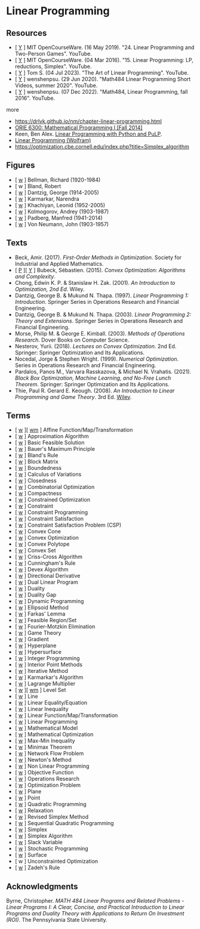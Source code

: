 # Linear Programming

## Resources

* [ [Y](https://www.youtube.com/watch?v=feb9j65Iz4w) ] MIT OpenCourseWare. (16 May 2019). "24. Linear Programming and Two-Person Games". YouTube.
* [ [Y](https://www.youtube.com/watch?v=WwMz2fJwUCg) ] MIT OpenCourseWare. (04 Mar 2016). "15. Linear Programming: LP, reductions, Simplex". YouTube.
* [ [Y](https://www.youtube.com/watch?v=E72DWgKP_1Y) ] Tom S. (04 Jul 2023). "The Art of Linear Programming". YouTube.
* [ [Y](https://www.youtube.com/playlist?list=PLbxFfU5GKZz2-4Y3YwRFVVDEMlmxYfY6y) ] wenshenpsu. (29 Jun 2020). "Math484 Linear Programming Short Videos, summer 2020". YouTube.
* [ [Y](https://www.youtube.com/playlist?list=PLbxFfU5GKZz1Tm_9RR5M_uvdOXpJJ8LC3) ] wenshenpsu. (07 Dec 2022). "Math484, Linear Programming, fall 2016". YouTube.

more
* https://drlvk.github.io/nm/chapter-linear-programming.html
* [ORIE 6300: Mathematical Programming I [Fall 2014]](https://people.orie.cornell.edu/dpw/orie6300/)
* Keen, Ben Alex. [Linear Programming with Python and PuLP](https://benalexkeen.com/linear-programming-with-python-and-pulp-part-1/).
* [Linear Programming (Wolfram)](https://reference.wolfram.com/language/tutorial/ConstrainedOptimizationLinearProgramming.html)
* https://optimization.cbe.cornell.edu/index.php?title=Simplex_algorithm

## Figures

* [ [w](https://en.wikipedia.org/wiki/Richard_E._Bellman) ] Bellman, Richard (1920-1984)
* [ w ] Bland, Robert
* [ [w](https://en.wikipedia.org/wiki/George_Dantzig) ] Dantzig, George (1914-2005)
* [ [w](https://en.wikipedia.org/wiki/Narendra_Karmarkar) ] Karmarkar, Narendra
* [ [w](https://en.wikipedia.org/wiki/Leonid_Khachiyan) ] Khachiyan, Leonid (1952-2005)
* [ [w](https://en.wikipedia.org/wiki/Andrey_Kolmogorov) ] Kolmogorov, Andrey (1903-1987)
* [ [w](https://en.wikipedia.org/wiki/Manfred_W._Padberg) ] Padberg, Manfred (1941-2014)
* [ [w](https://en.wikipedia.org/wiki/John_von_Neumann) ] Von Neumann, John (1903-1957)

## Texts

* Beck, Amir. (2017). _First-Order Methods in Optimization_. Society for Industrial and Applied Mathematics.
* [ [P](https://arxiv.org/abs/1405.4980) ][ [Y](https://www.youtube.com/playlist?list=PLAPSKVSdi0oZPbS-UD_kwT4ePZQx_CiME) ] Bubeck, Sébastien. (2015). _Convex Optimization: Algorithms and Complexity_.
* Chong, Edwin K. P. & Stanislaw H. Zak. (2001). _An Introduction to Optimization, 2nd Ed_. Wiley.
* Dantzig, George B. & Mukund N. Thapa. (1997). _Linear Programming 1: Introduction_. Springer Series in Operations Research and Financial Engineering.
* Dantzig, George B. & Mukund N. Thapa. (2003). _Linear Programming 2: Theory and Extensions_. Springer Series in Operations Research and Financial Engineering.
* Morse, Philip M. & George E. Kimball. (2003). _Methods of Operations Research_. Dover Books on Computer Science.
* Nesterov, Yurii. (2018). _Lectures on Convex Optimization_. 2nd Ed. Springer: Springer Optimization and Its Applications.
* Nocedal, Jorge & Stephen Wright. (1999). _Numerical Optimization_. Series in Operations Research and Financial Engineering.
* Pardalos, Panos M., Varvara Rasskazova, & Michael N. Vrahatis. (2021). _Black Box Optimization, Machine Learning, and No-Free Lunch Theorem_. Springer: Springer Optimization and Its Applications.
* Thie, Paul R. Gerard E. Keough. (2008). _An Introduction to Linear Programming and Game Theory_. 3rd Ed. [Wiley](https://www.wiley.com/en-us/An+Introduction+to+Linear+Programming+and+Game+Theory%2C+3rd+Edition-p-9780470232866).

## Terms

* [ [w](https://en.wikipedia.org/wiki/Affine_transformation) ][ [wm](https://mathworld.wolfram.com/AffineFunction.html) ] Affine Function/Map/Transformation
* [ [w](https://en.wikipedia.org/wiki/Approximation_algorithm) ] Approximation Algorithm
* [ [w](https://en.wikipedia.org/wiki/Basic_feasible_solution) ] Basic Feasible Solution
* [ [w](https://en.wikipedia.org/wiki/Bauer_maximum_principle) ] Bauer's Maximum Principle
* [ [w](https://en.wikipedia.org/wiki/Bland%27s_rule) ] Bland's Rule
* [ [w](https://en.wikipedia.org/wiki/Block_matrix) ] Block Matrix
* [ [w](https://en.wikipedia.org/wiki/Bounded_set) ] Boundedness
* [ [w](https://en.wikipedia.org/wiki/Calculus_of_variations) ] Calculus of Variations
* [ [w](https://en.wikipedia.org/wiki/Closed_set) ] Closedness
* [ [w](https://en.wikipedia.org/wiki/Combinatorial_optimization) ] Combinatorial Optimization
* [ [w](https://en.wikipedia.org/wiki/Compact_space) ] Compactness
* [ [w](https://en.wikipedia.org/wiki/Constrained_optimization) ] Constrained Optimization
* [ [w](https://en.wikipedia.org/wiki/Constraint_(mathematics)) ] Constraint
* [ [w](https://en.wikipedia.org/wiki/Constraint_programming) ] Constraint Programming
* [ [w](https://en.wikipedia.org/wiki/Constraint_satisfaction) ] Constraint Satisfaction
* [ [w](https://en.wikipedia.org/wiki/Constraint_satisfaction_problem) ] Constraint Satisfaction Problem (CSP)
* [ [w](https://en.wikipedia.org/wiki/Convex_cone) ] Convex Cone
* [ [w](https://en.wikipedia.org/wiki/Convex_optimization) ] Convex Optimization
* [ [w](https://en.wikipedia.org/wiki/Convex_polytope) ] Convex Polytope
* [ [w](https://en.wikipedia.org/wiki/Convex_set) ] Convex Set
* [ [w](https://en.wikipedia.org/wiki/Criss-cross_algorithm) ] Criss-Cross Algorithm
* [ [w](https://en.wikipedia.org/wiki/Cunningham%27s_rule) ] Cunningham's Rule
* [ [w](https://en.wikipedia.org/wiki/Devex_algorithm) ] Devex Algorithm
* [ [w](https://en.wikipedia.org/wiki/Directional_derivative) ] Directional Derivative
* [ [w](https://en.wikipedia.org/wiki/Dual_linear_program) ] Dual Linear Program
* [ [w](https://en.wikipedia.org/wiki/Duality_(optimization)) ] Duality
* [ [w](https://en.wikipedia.org/wiki/Duality_gap) ] Duality Gap
* [ [w](https://en.wikipedia.org/wiki/Dynamic_programming) ] Dynamic Programming
* [ [w](https://en.wikipedia.org/wiki/Ellipsoid_method) ] Ellipsoid Method
* [ [w](https://en.wikipedia.org/wiki/Farkas%27_lemma) ] Farkas' Lemma
* [ [w](https://en.wikipedia.org/wiki/Feasible_region) ] Feasible Region/Set
* [ [w](https://en.wikipedia.org/wiki/Fourier%E2%80%93Motzkin_elimination) ] Fourier-Motzkin Elimination
* [ [w](https://en.wikipedia.org/wiki/Game_theory) ] Game Theory
* [ [w](https://en.wikipedia.org/wiki/Gradient) ] Gradient
* [ [w](https://en.wikipedia.org/wiki/Hyperplane) ] Hyperplane
* [ [w](https://en.wikipedia.org/wiki/Hypersurface) ] Hypersurface
* [ [w](https://en.wikipedia.org/wiki/Integer_programming) ] Integer Programming
* [ [w](https://en.wikipedia.org/wiki/Interior-point_method) ] Interior Point Methods
* [ [w](https://en.wikipedia.org/wiki/Iterative_method) ] Iterative Method
* [ [w](https://en.wikipedia.org/wiki/Karmarkar%27s_algorithm) ] Karmarkar's Algorithm
* [ [w](https://en.wikipedia.org/wiki/Lagrange_multiplier) ] Lagrange Multiplier
* [ [w](https://en.wikipedia.org/wiki/Level_set) ][ [wm](https://mathworld.wolfram.com/LevelSet.html) ] Level Set
* [ [w](https://en.wikipedia.org/wiki/Line_(geometry)) ] Line
* [ [w](https://en.wikipedia.org/wiki/Linear_equation) ] Linear Equality/Equation
* [ [w](https://en.wikipedia.org/wiki/Linear_inequality) ] Linear Inequality
* [ [w](https://en.wikipedia.org/wiki/Linear_map) ] Linear Function/Map/Transformation
* [ [w](https://en.wikipedia.org/wiki/Linear_programming) ] Linear Programming
* [ [w](https://en.wikipedia.org/wiki/Mathematical_model) ] Mathematical Model
* [ [w](https://en.wikipedia.org/wiki/Mathematical_optimization) ] Mathematical Optimization
* [ [w](https://en.wikipedia.org/wiki/Max%E2%80%93min_inequality) ] Max-Min Inequality
* [ [w](https://en.wikipedia.org/wiki/Minimax_theorem) ] Minimax Theorem
* [ [w](https://en.wikipedia.org/wiki/Network_flow_problem) ] Network Flow Problem
* [ [w](https://en.wikipedia.org/wiki/Newton%27s_method) ] Newton's Method
* [ [w](https://en.wikipedia.org/wiki/Nonlinear_programming) ] Non Linear Programming
* [ [w](https://en.wikipedia.org/wiki/Loss_function) ] Objective Function
* [ [w](https://en.wikipedia.org/wiki/Operations_research) ] Operations Research
* [ [w](https://en.wikipedia.org/wiki/Optimization_problem) ] Optimization Problem
* [ [w](https://en.wikipedia.org/wiki/Plane_(geometry)) ] Plane
* [ [w](https://en.wikipedia.org/wiki/Point_(geometry)) ] Point
* [ [w](https://en.wikipedia.org/wiki/Quadratic_programming) ] Quadratic Programming
* [ [w](https://en.wikipedia.org/wiki/Linear_programming_relaxation) ] Relaxation
* [ [w](https://en.wikipedia.org/wiki/Revised_simplex_method) ] Revised Simplex Method
* [ [w](https://en.wikipedia.org/wiki/Sequential_quadratic_programming) ] Sequential Quadratic Programming
* [ [w](https://en.wikipedia.org/wiki/Simplex) ] Simplex
* [ [w](https://en.wikipedia.org/wiki/Simplex_algorithm) ] Simplex Algorithm
* [ [w](https://en.wikipedia.org/wiki/Slack_variable) ] Slack Variable
* [ [w](https://en.wikipedia.org/wiki/Stochastic_programming) ] Stochastic Programming
* [ [w](https://en.wikipedia.org/wiki/Surface_(mathematics)) ] Surface
* [ w ] Unconstrainted Optimization
* [ [w](https://en.wikipedia.org/wiki/Zadeh%27s_rule) ] Zadeh's Rule

## Acknowledgments

Byrne, Christopher. _MATH 484 Linear Programs and Related Problems - Linear Programs I: A Clear, Concise, and Practical Introduction to Linear Programs and Duality Theory with Applications to Return On Investment (ROI)_. The Pennsylvania State University.